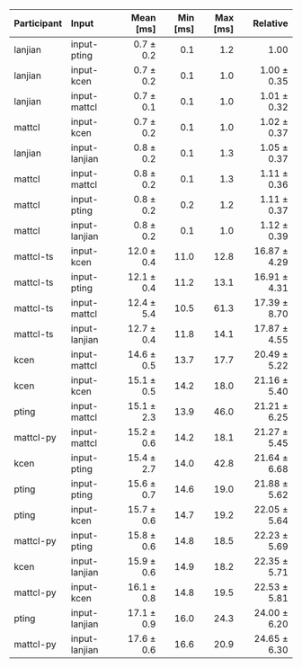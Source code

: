 | Participant | Input | Mean [ms] | Min [ms] | Max [ms] | Relative |
|:---|:---|---:|---:|---:|---:|
| lanjian | input-pting | 0.7 ± 0.2 | 0.1 | 1.2 | 1.00 |
| lanjian | input-kcen | 0.7 ± 0.2 | 0.1 | 1.0 | 1.00 ± 0.35 |
| lanjian | input-mattcl | 0.7 ± 0.1 | 0.1 | 1.0 | 1.01 ± 0.32 |
| mattcl | input-kcen | 0.7 ± 0.2 | 0.1 | 1.0 | 1.02 ± 0.37 |
| lanjian | input-lanjian | 0.8 ± 0.2 | 0.1 | 1.3 | 1.05 ± 0.37 |
| mattcl | input-mattcl | 0.8 ± 0.2 | 0.1 | 1.3 | 1.11 ± 0.36 |
| mattcl | input-pting | 0.8 ± 0.2 | 0.2 | 1.2 | 1.11 ± 0.37 |
| mattcl | input-lanjian | 0.8 ± 0.2 | 0.1 | 1.0 | 1.12 ± 0.39 |
| mattcl-ts | input-kcen | 12.0 ± 0.4 | 11.0 | 12.8 | 16.87 ± 4.29 |
| mattcl-ts | input-pting | 12.1 ± 0.4 | 11.2 | 13.1 | 16.91 ± 4.31 |
| mattcl-ts | input-mattcl | 12.4 ± 5.4 | 10.5 | 61.3 | 17.39 ± 8.70 |
| mattcl-ts | input-lanjian | 12.7 ± 0.4 | 11.8 | 14.1 | 17.87 ± 4.55 |
| kcen | input-mattcl | 14.6 ± 0.5 | 13.7 | 17.7 | 20.49 ± 5.22 |
| kcen | input-kcen | 15.1 ± 0.5 | 14.2 | 18.0 | 21.16 ± 5.40 |
| pting | input-mattcl | 15.1 ± 2.3 | 13.9 | 46.0 | 21.21 ± 6.25 |
| mattcl-py | input-mattcl | 15.2 ± 0.6 | 14.2 | 18.1 | 21.27 ± 5.45 |
| kcen | input-pting | 15.4 ± 2.7 | 14.0 | 42.8 | 21.64 ± 6.68 |
| pting | input-pting | 15.6 ± 0.7 | 14.6 | 19.0 | 21.88 ± 5.62 |
| pting | input-kcen | 15.7 ± 0.6 | 14.7 | 19.2 | 22.05 ± 5.64 |
| mattcl-py | input-pting | 15.8 ± 0.6 | 14.8 | 18.5 | 22.23 ± 5.69 |
| kcen | input-lanjian | 15.9 ± 0.6 | 14.9 | 18.2 | 22.35 ± 5.71 |
| mattcl-py | input-kcen | 16.1 ± 0.8 | 14.8 | 19.5 | 22.53 ± 5.81 |
| pting | input-lanjian | 17.1 ± 0.9 | 16.0 | 24.3 | 24.00 ± 6.20 |
| mattcl-py | input-lanjian | 17.6 ± 0.6 | 16.6 | 20.9 | 24.65 ± 6.30 |
